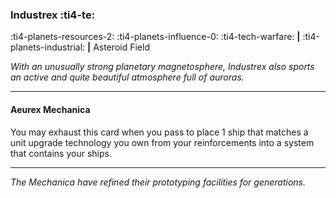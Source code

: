 ### Industrex :ti4-te:

:ti4-planets-resources-2: :ti4-planets-influence-0: :ti4-tech-warfare: __|__ :ti4-planets-industrial: __|__ Asteroid Field

_With an unusually strong planetary magnetosphere, Industrex also sports an active and quite beautiful atmosphere full of auroras._

---

#### Aeurex Mechanica

You may exhaust this card when you pass to place 1 ship that matches a unit upgrade technology you own from your reinforcements into a system that contains your ships.

---

_The Mechanica have refined their prototyping facilities for generations._
